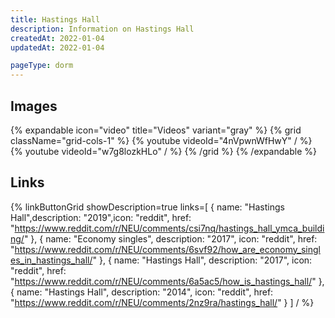 ```yaml
---
title: Hastings Hall
description: Information on Hastings Hall
createdAt: 2022-01-04
updatedAt: 2022-01-04

pageType: dorm
---
```


## Images

{% expandable icon="video" title="Videos" variant="gray" %}
{% grid className="grid-cols-1" %}
{% youtube videoId="4nVpwnWfHwY" / %}
{% youtube videoId="w7g8lozkHLo" / %}
{% /grid %}
{% /expandable %}

## Links

{% linkButtonGrid
  showDescription=true
  links=[
    { name: "Hastings Hall",description: "2019",icon: "reddit", href: "https://www.reddit.com/r/NEU/comments/csi7nq/hastings_hall_ymca_building/" },
    { name: "Economy singles", description: "2017", icon: "reddit", href: "https://www.reddit.com/r/NEU/comments/6svf92/how_are_economy_singles_in_hastings_hall/" },
    { name: "Hastings Hall", description: "2017", icon: "reddit", href: "https://www.reddit.com/r/NEU/comments/6a5ac5/how_is_hastings_hall/" },
    { name: "Hastings Hall", description: "2014", icon: "reddit", href: "https://www.reddit.com/r/NEU/comments/2nz9ra/hastings_hall/" }
  ] / %}

